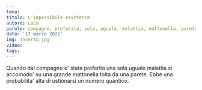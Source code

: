 ```yaml
---
tema: 
titolo: L'impossibile esistenza
autore: Luca
parole: compagno, preferita, solo, uguale, malattia, mattonella, parete, probabilità, quantico
data: '17 marzo 2021'
img: Incerto.jpg
video: 
tags: 
---
```

Quando dal compagno e' stata preferita una sola uguale malattia si accomodo'
su una grande mattonella tolta da una parete. Ebbe una probabilita' alta di ustionarsi
un numero quantico.
